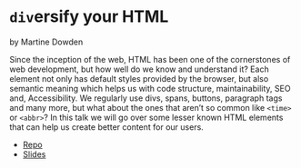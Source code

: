 # `div`ersify your HTML

by Martine Dowden

Since the inception of the web, HTML has been one of the cornerstones of web development, but how well do we know and understand it? Each element not only has default styles provided by the browser, but also semantic meaning which helps us with code structure, maintainability, SEO and, Accessibility. We regularly use divs, spans, buttons, paragraph tags and many more, but what about the ones that aren’t so common like `<time>` or `<abbr>`? In this talk we will go over some lesser known HTML elements that can help us create better content for our users.

* [Repo](https://github.com/martine-dowden/diversify-your-html)
* [Slides](https://martine.dev/publications/diverstify-your-html)
